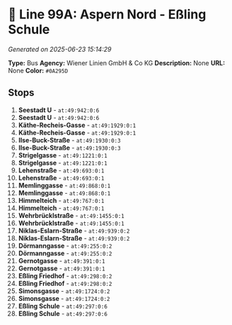 # 🚌 Line 99A: Aspern Nord - Eßling Schule

*Generated on 2025-06-23 15:14:29*

**Type:** Bus
**Agency:** Wiener Linien GmbH & Co KG
**Description:** None
**URL:** None
**Color:** `#0A295D`

## Stops

1. **Seestadt U** - `at:49:942:0:6`
2. **Seestadt U** - `at:49:942:0:6`
3. **Käthe-Recheis-Gasse** - `at:49:1929:0:1`
4. **Käthe-Recheis-Gasse** - `at:49:1929:0:1`
5. **Ilse-Buck-Straße** - `at:49:1930:0:3`
6. **Ilse-Buck-Straße** - `at:49:1930:0:3`
7. **Strigelgasse** - `at:49:1221:0:1`
8. **Strigelgasse** - `at:49:1221:0:1`
9. **Lehenstraße** - `at:49:693:0:1`
10. **Lehenstraße** - `at:49:693:0:1`
11. **Memlinggasse** - `at:49:868:0:1`
12. **Memlinggasse** - `at:49:868:0:1`
13. **Himmelteich** - `at:49:767:0:1`
14. **Himmelteich** - `at:49:767:0:1`
15. **Wehrbrücklstraße** - `at:49:1455:0:1`
16. **Wehrbrücklstraße** - `at:49:1455:0:1`
17. **Niklas-Eslarn-Straße** - `at:49:939:0:2`
18. **Niklas-Eslarn-Straße** - `at:49:939:0:2`
19. **Dörmanngasse** - `at:49:255:0:2`
20. **Dörmanngasse** - `at:49:255:0:2`
21. **Gernotgasse** - `at:49:391:0:1`
22. **Gernotgasse** - `at:49:391:0:1`
23. **Eßling Friedhof** - `at:49:298:0:2`
24. **Eßling Friedhof** - `at:49:298:0:2`
25. **Simonsgasse** - `at:49:1724:0:2`
26. **Simonsgasse** - `at:49:1724:0:2`
27. **Eßling Schule** - `at:49:297:0:6`
28. **Eßling Schule** - `at:49:297:0:6`